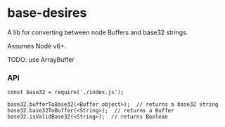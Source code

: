 # base-desires
A lib for converting between node Buffers and base32 strings.

Assumes Node v6+.

TODO: use ArrayBuffer

### API

```
const base32 = require('./index.js');

base32.bufferToBase32(<Buffer object>);  // returns a base32 string
base32.base32ToBuffer(<String>);  // returns a Buffer
base32.isValidBase32(<String>);  // returns Boolean
```
